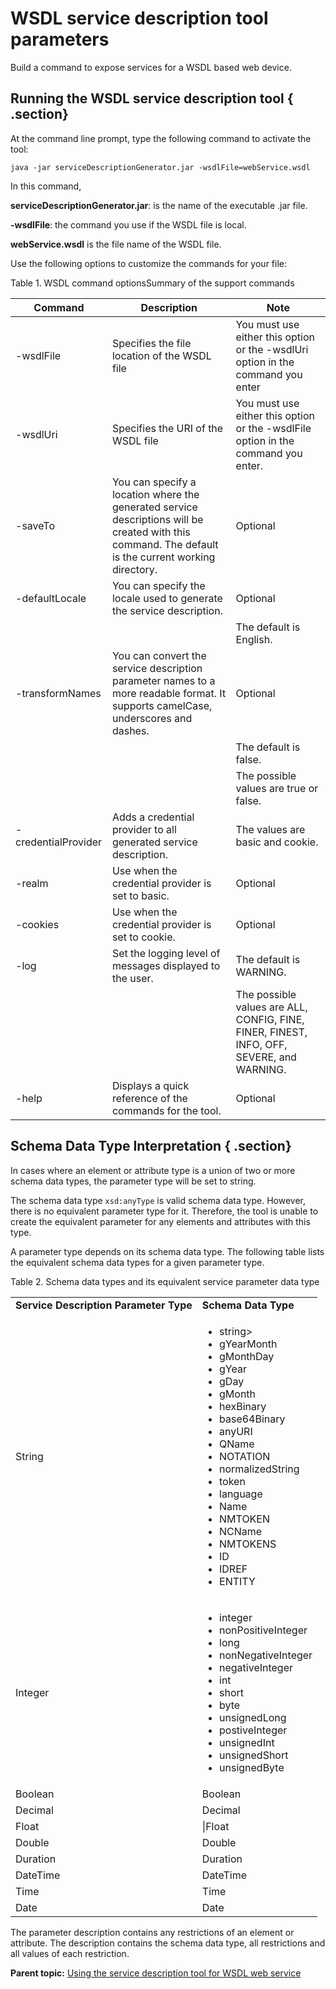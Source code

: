 # WSDL service description tool parameters 

Build a command to expose services for a WSDL based web device.

## Running the WSDL service description tool { .section}

At the command line prompt, type the following command to activate the tool:

```
java -jar serviceDescriptionGenerator.jar -wsdlFile=webService.wsdl
```

In this command,

**serviceDescriptionGenerator.jar**: is the name of the executable .jar file.

**-wsdlFile**:  the command you use if the WSDL file is local.

**webService.wsdl**  is the file name of the WSDL file.

Use the following options to customize the commands for your file:

Table 1. WSDL command optionsSummary of the support commands 

|Command|Description|Note|
|-------|-----------|----|
|-wsdlFile|Specifies the file location of the WSDL file|You must use either this option or the -wsdlUri option in the command you enter|
|-wsdlUri|Specifies the URI of the WSDL file|You must use either this option or the -wsdlFile option in the command you enter.|
|-saveTo|You can specify a location where the generated service descriptions will be created with this command. The default is the current working directory.|Optional|
|-defaultLocale|You can specify the locale used to generate the service description.|Optional|
| | | The default is English.|
|-transformNames|You can convert the service description parameter names to a more readable format. It supports camelCase, underscores and dashes.|Optional|
| | |The default is false.|
| | |The possible values are true or false.|
|-credentialProvider|Adds a credential provider to all generated service description.|The values are basic and cookie.|
|-realm|Use when the credential provider is set to basic.|Optional|
|-cookies|Use when the credential provider is set to cookie.|Optional|
|-log|Set the logging level of messages displayed to the user.|The default is WARNING.|
| | |The possible values are ALL, CONFIG, FINE, FINER, FINEST, INFO, OFF, SEVERE, and WARNING.|
|-help|Displays a quick reference of the commands for the tool.|Optional|

## Schema Data Type Interpretation { .section}

In cases where an element or attribute type is a union of two or more schema data types, the parameter type will be set to string.

The schema data type `xsd:anyType` is valid schema data type. However, there is no equivalent parameter type for it. Therefore, the tool is unable to create the equivalent parameter for any elements and attributes with this type.

A parameter type depends on its schema data type. The following table lists the equivalent schema data types for a given parameter type.

Table 2. Schema data types and its equivalent service parameter data type 

<table class="table-wrap">
<tr>
<td><b>Service Description Parameter Type</b> </td><td> <b>Schema Data Type</b></td>
</tr>
<tr>
<td>String
<td><ul>
<li> string></li>
<li> gYearMonth</li>
<li> gMonthDay</li>
<li> gYear</li>
<li> gDay</li>
<li> gMonth</li>
<li> hexBinary</li>
<li> base64Binary</li>
<li> anyURI</li>
<li> QName</li>
<li> NOTATION</li>
<li> normalizedString</li>
<li> token</li>
<li> language</li>
<li> Name</li>
<li> NMTOKEN</li>
<li> NCName</li>
<li> NMTOKENS</li>
<li> ID</li>
<li> IDREF</li>
<li> ENTITY</li>
</ul>
</tr>
<tr>
<td>Integer
<td><ul>
<li> integer</li>
<li> nonPositiveInteger</li>
<li> long</li>
<li> nonNegativeInteger</li>
<li> negativeInteger</li>
<li> int</li>
<li> short</li>
<li> byte</li>
<li> unsignedLong</li>
<li> postiveInteger</li>
<li> unsignedInt</li>
<li> unsignedShort</li>
<li> unsignedByte</li>
</ul>
</tr>
<tr>
<td>Boolean
<td>Boolean
</tr>
<tr>
<td>Decimal
<td>Decimal
</tr>
<tr>
<td>Float
<td>|Float
</tr>
<tr>
<td>Double
<td>Double
</tr>
<tr>
<td>Duration
<td>Duration
</tr>
<tr>
<td>DateTime
<td>DateTime
</tr>
<tr>
<td>Time
<td>Time
</tr>
<tr>
<td>Date
<td>Date
</tr>
</table>

The parameter description contains any restrictions of an element or attribute. The description contains the schema data type, all restrictions and all values of each restriction.

**Parent topic:** [Using the service description tool for WSDL web service](ref_service_wsdl_ovr.md)

